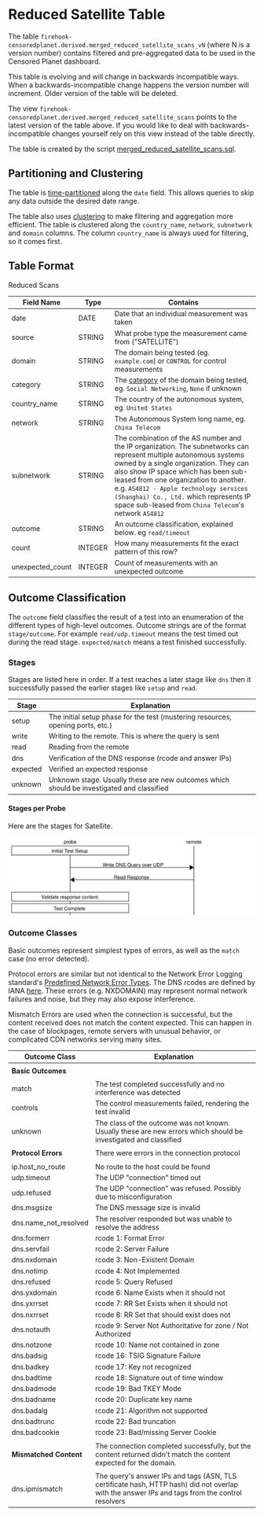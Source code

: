 # Reduced Satellite Table

The table `firehook-censoredplanet.derived.merged_reduced_satellite_scans_vN` (where N is a version number)
contains filtered and pre-aggregated data to be used in the Censored Planet dashboard.

This table is evolving and will change in backwards incompatible ways. When a backwards-incompatible
change happens the version number will increment. Older version of the table will be deleted.

The view `firehook-censoredplanet.derived.merged_reduced_satellite_scans` points to the latest version of
the table above. If you would like to deal with backwards-incompatible changes yourself rely on
this view instead of the table directly.

The table is created by the script
[merged_reduced_satellite_scans.sql](../table/queries/merged_reduced_satellite_scans.sql).

## Partitioning and Clustering

The table is [time-partitioned](https://cloud.google.com/bigquery/docs/partitioned-tables) along the `date` field.
This allows queries to skip any data outside the desired date range.

The table also uses [clustering](https://cloud.google.com/bigquery/docs/clustered-tables) to make filtering and aggregation
more efficient. The table is clustered along the `country_name`, `network`, `subnetwork` and `domain` columns.
The column `country_name` is always used for filtering, so it comes first.

## Table Format

Reduced Scans

| Field Name       | Type    | Contains |
| ---------------- | ------- | -------- |
| date             | DATE    | Date that an individual measurement was taken |
| source           | STRING  | What probe type the measurement came from ("SATELLITE") |
| domain           | STRING  | The domain being tested (eg. `example.com`) or `CONTROL` for control measurements |
| category         | STRING  | The [category](domain_categories.md) of the domain being tested, eg. `Social Networking`, `None` if unknown |
| country_name     | STRING  | The country of the autonomous system, eg. `United States`  |
| network          | STRING  | The Autonomous System long name, eg. `China Telecom` |
| subnetwork       | STRING  | The combination of the AS number and the IP organization. The subnetworks can represent multiple autonomous systems owned by a single organization. They can also show IP space which has been sub-leased from one organization to another. e.g. `AS4812 - Apple technology services (Shanghai) Co., Ltd.` which represents IP space sub-leased from `China Telecom`'s network `AS4812` |
| outcome          | STRING  | An outcome classification, explained below. eg `read/timeout` |
| count            | INTEGER | How many measurements fit the exact pattern of this row? |
| unexpected_count | INTEGER | Count of measurements with an unexpected outcome |

## Outcome Classification

The `outcome` field classifies the result of a test into an enumeration of the different types of high-level outcomes. Outcome strings are of the format `stage/outcome`. For example `read/udp.timeout` means the test timed out during the read stage. `expected/match` means a test finished successfully.

### Stages

Stages are listed here in order. If a test reaches a later stage like `dns` then it successfully passed the earlier stages like `setup` and `read`.

| Stage       | Explanation |
| ----------- | ----------- |
| setup       | The initial setup phase for the test (mustering resources, opening ports, etc.) |
| write       | Writing to the remote. This is where the query is sent |
| read        | Reading from the remote |
| dns         | Verification of the DNS response (rcode and answer IPs) |
| expected    | Verified an expected response |
| unknown     | Unknown stage. Usually these are new outcomes which should be investigated and classified |

#### Stages per Probe

Here are the stages for Satellite.

![satellite connection diagram](diagrams/satellite.svg)

### Outcome Classes

Basic outcomes represent simplest types of errors, as well as the `match` case (no error detected).

Protocol errors are similar but not identical to the Network Error Logging standard's [Predefined Network Error Types](https://www.w3.org/TR/network-error-logging/#predefined-network-error-types). The DNS rcodes are defined by IANA [here](https://www.iana.org/assignments/dns-parameters/dns-parameters.xhtml). These errors (e.g. NXDOMAIN) may represent normal network failures and noise, but they may also expose interference.

Mismatch Errors are used when the connection is successful, but the content received does not match the content expected. This can happen in the case of blockpages, remote servers with unusual behavior, or complicated CDN networks serving many sites.

| Outcome Class           | Explanation |
| ----------------------- | ----------- |
|                         |
| **Basic Outcomes**      |
|                         |
| match                   | The test completed successfully and no interference was detected |
| controls                | The control measurements failed, rendering the test invalid |
| unknown                 | The class of the outcome was not known. Usually these are new errors which should be investigated and classified |
|                         |
| **Protocol Errors**     | There were errors in the connection protocol |
|                         |
| ip.host_no_route        | No route to the host could be found |
| udp.timeout             | The UDP "connection" timed out |
| udp.refused             | The UDP "connection" was refused. Possibly due to misconfiguration |
| dns.msgsize             | The DNS message size is invalid |
| dns.name_not_resolved   | The resolver responded but was unable to resolve the address |
| dns.formerr             | rcode 1: Format Error |
| dns.servfail            | rcode 2: Server Failure |
| dns.nxdomain            | rcode 3: Non-Existent Domain |
| dns.notimp              | rcode 4: Not Implemented |
| dns.refused             | rcode 5: Query Refused |
| dns.yxdomain            | rcode 6: Name Exists when it should not |
| dns.yxrrset             | rcode 7: RR Set Exists when it should not |
| dns.nxrrset             | rcode 8: RR Set that should exist does not |
| dns.notauth             | rcode 9: Server Not Authoritative for zone / Not Authorized |
| dns.notzone             | rcode 10: Name not contained in zone |
| dns.badsig              | rcode 16: TSIG Signature Failure |
| dns.badkey              | rcode 17: Key not recognized |
| dns.badtime             | rcode 18: Signature out of time window |
| dns.badmode             | rcode 19: Bad TKEY Mode |
| dns.badname             | rcode 20: Duplicate key name |
| dns.badalg              | rcode 21: Algorithm not supported |
| dns.badtrunc            | rcode 22: Bad truncation |
| dns.badcookie           | rcode 23: Bad/missing Server Cookie |
|                         |
| **Mismatched Content**  | The connection completed successfully, but the content returned didn't match the content expected for the domain. |
|                         |
| dns.ipmismatch          | The query's answer IPs and tags (ASN, TLS certificate hash, HTTP hash) did not overlap with the answer IPs and tags from the control resolvers |

